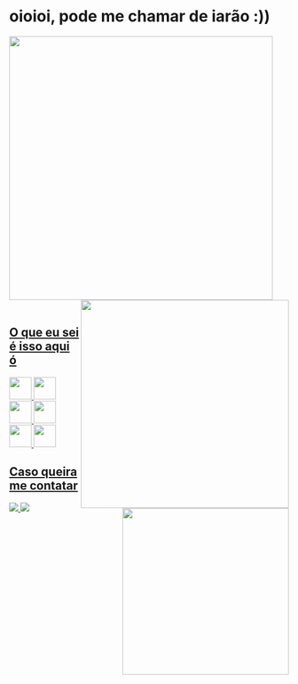 <h1>oioioi, pode me chamar de iarão :))</h1>

<div>
<a href="https://github.com/iaramonyke">
<img width="475px" src="https://github-readme-stats.vercel.app/api?username=iaramonyke&show_icons=true&theme=dark&include_all_commits=true&count_private=true"/>  <img width="375px" src="https://github-readme-stats.vercel.app/api/top-langs/?username=iaramonyke&layout=compact&langs_count=7&theme=dark" align="right"/>
</div>
   
</br>  
  <img src="https://github.com/iaramonyke/iaramonyke/assets/99852137/7a49bad6-9fc7-4869-aee1-2e839eeca43a" align="right" width="300px"/>
  <h2>O que eu sei é isso aqui ó</h2>
  
<img src="https://cdn.jsdelivr.net/gh/devicons/devicon/icons/csharp/csharp-original.svg" width="40"/> <img src="https://cdn.jsdelivr.net/gh/devicons/devicon/icons/css3/css3-original.svg" width="40" /> <img src="https://cdn.jsdelivr.net/gh/devicons/devicon/icons/figma/figma-original.svg" width="40"/> <img src="https://cdn.jsdelivr.net/gh/devicons/devicon/icons/html5/html5-original.svg" width="40"/> <img src="https://cdn.jsdelivr.net/gh/devicons/devicon/icons/javascript/javascript-original.svg" width="40"/> <img src="https://cdn.jsdelivr.net/gh/devicons/devicon/icons/visualstudio/visualstudio-plain.svg" width="40"/>
  
<h2>Caso queira me contatar</h2>

<div>
<a href = "mailto:immonyke@gmail.com"><img src="https://img.shields.io/badge/-Gmail-%23333?style=for-the-badge&logo=gmail&logoColor=white" target="_blank"</a>
 <a href="https://instagram.com/iaramonyke" target="_blank"><img src="https://img.shields.io/badge/-Instagram-%23E4405F?style=for-the-badge&logo=instagram&logoColor=white" target="_blank"></a> 
</div>
